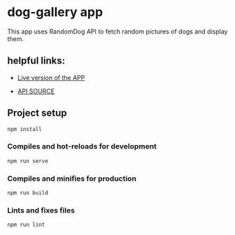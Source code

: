 # dog-gallery app

This app uses RandomDog API to fetch random pictures of dogs and display them.

## helpful links:

* [Live version of the APP](https://flamboyant-mestorf-d0f16f.netlify.com/)

* [API SOURCE](https://random.dog/)

## Project setup
```
npm install
```

### Compiles and hot-reloads for development
```
npm run serve
```

### Compiles and minifies for production
```
npm run build
```

### Lints and fixes files
```
npm run lint
```
